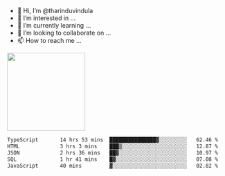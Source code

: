 - 👋 Hi, I’m @tharinduvindula
- 👀 I’m interested in ...
- 🌱 I’m currently learning ...
- 💞️ I’m looking to collaborate on ...
- 📫 How to reach me ...

<!---
tharinduvindula/tharinduvindula is a ✨ special ✨ repository because its `README.md` (this file) appears on your GitHub profile.
You can click the Preview link to take a look at your changes.
--->

<img height="180em" src="https://github-readme-stats.vercel.app/api?username=tharinduvindula&show_icons=true&hide_border=false&&count_private=true&include_all_commits=true" />


<!--START_SECTION:waka-->

```txt
TypeScript       14 hrs 53 mins  ███████████████▓░░░░░░░░░   62.46 %
HTML             3 hrs 3 mins    ███▒░░░░░░░░░░░░░░░░░░░░░   12.87 %
JSON             2 hrs 36 mins   ██▓░░░░░░░░░░░░░░░░░░░░░░   10.97 %
SQL              1 hr 41 mins    █▓░░░░░░░░░░░░░░░░░░░░░░░   07.08 %
JavaScript       40 mins         ▓░░░░░░░░░░░░░░░░░░░░░░░░   02.82 %
```

<!--END_SECTION:waka-->
